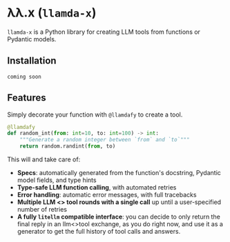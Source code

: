 # λλ.x (`llamda-x`)

`llamda-x` is a Python library for creating LLM tools from functions or Pydantic models.


## Installation

`coming soon`

## Features

Simply decorate your function with `@llamdafy` to create a tool.

```python
@llamdafy
def random_int(from: int=10, to: int=100) -> int:
    """Generate a random integer between `from` and `to`"""
    return random.randint(from, to)
```

This will and take care of:

- **Specs**: automatically generated from the function's docstring, Pydantic model fields, and type hints
- **Type-safe LLM function calling**, with automated retries
- **Error handling**: automatic error messages, with full tracebacks
- **Multiple LLM <> tool rounds with a single call** up until a user-specified number of retries
- **A fully `litellm` compatible interface**: you can decide to only return the final reply in an llm<>tool exchange, as you do right now, and use it as a generator to get the full history of tool calls and answers.

